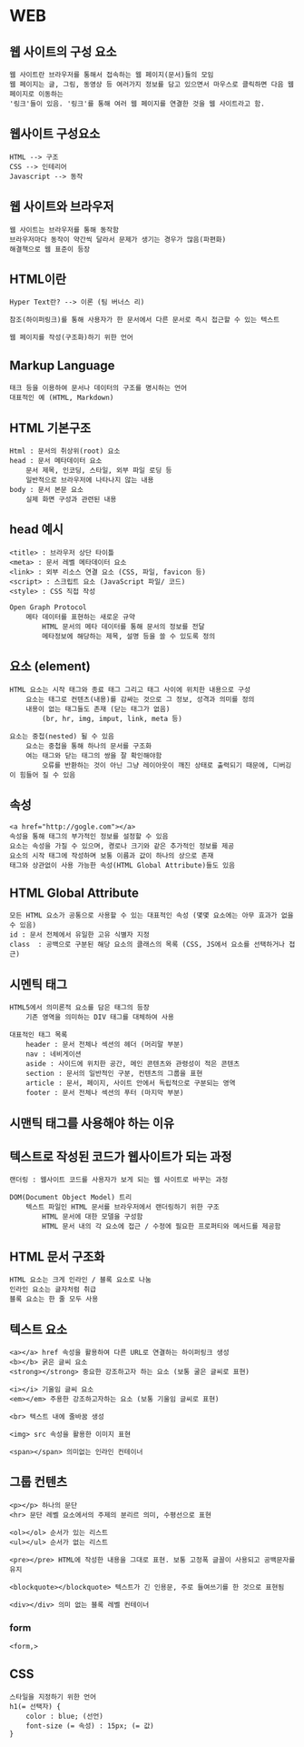 # WEB

## 웹 사이트의 구성 요소
    웹 사이트란 브라우저를 통해서 접속하는 웹 페이지(문서)들의 모임
    웹 페이지는 글, 그림, 동영상 등 여러가지 정보를 담고 있으면서 마우스로 클릭하면 다음 웹페이지로 이동하는
    '링크'들이 있음. '링크'를 통해 여러 웹 페이지를 연결한 것을 웹 사이트라고 함.

## 웹사이트 구성요소
    HTML --> 구조
    CSS --> 인테리어
    Javascript --> 동작

## 웹 사이트와 브라우저
    웹 사이트는 브라우저를 통해 동작함
    브라우저마다 동작이 약간씩 달라서 문제가 생기는 경우가 많음(파편화)
    해결책으로 웹 표준이 등장

## HTML이란
    Hyper Text란? --> 이론 (팀 버너스 리)

    참조(하이퍼링크)를 통해 사용자가 한 문서에서 다른 문서로 즉시 접근할 수 있는 텍스트

    웹 페이지를 작성(구조화)하기 위한 언어

## Markup Language
    태크 등을 이용하여 문서나 데이터의 구조를 명시하는 언어
    대표적인 예 (HTML, Markdown)

## HTML 기본구조
    Html : 문서의 취상위(root) 요소
    head : 문서 메타데이터 요소
        문서 제목, 인코딩, 스타일, 외부 파일 로딩 등
        일반적으로 브라우저에 나타나지 않는 내용
    body : 문서 본문 요소
        실제 화면 구성과 관련된 내용

## head 예시
    <title> : 브라우저 상단 타이틀
    <meta> : 문서 레벨 메타데이터 요소
    <link> : 외부 리소스 연결 요소 (CSS, 파일, favicon 등)
    <script> : 스크립트 요소 (JavaScript 파일/ 코드)
    <style> : CSS 직접 작성

    Open Graph Protocol
        메타 데이터를 표현하는 새로운 규약
            HTML 문서의 메타 데이터를 통해 문서의 정보를 전달
            메타정보에 해당하는 제목, 설명 등을 쓸 수 있도록 정의

## 요소 (element)
    HTML 요소는 시작 태그와 종료 태그 그리고 태그 사이에 위치한 내용으로 구성
        요소는 태그로 컨텐츠(내용)를 감싸는 것으로 그 정보, 성격과 의미를 정의
        내용이 없는 태그들도 존재 (닫는 태그가 없음)
            (br, hr, img, imput, link, meta 등)

    요소는 중첩(nested) 될 수 있음
        요소는 중첩을 통해 하나의 문서를 구조화
        여는 태그와 닫는 태그의 쌍을 잘 확인해야함
            오류를 반환하는 것이 아닌 그냥 레이아웃이 깨진 상태로 출력되기 때문에, 디버깅이 힘들어 질 수 있음

## 속성
    <a href="http://gogle.com"></a>
    속성을 통해 태그의 부가적인 정보를 설정할 수 있음
    요소는 속성을 가질 수 있으며, 켱로나 크기와 같은 추가적인 정보를 제공
    요소의 시작 태그에 작성하며 보통 이름과 값이 하나의 상으로 존재
    태그와 상관없이 사용 가능한 속성(HTML Global Attribute)들도 있음

## HTML Global Attribute
    모든 HTML 요소가 공통으로 사용할 수 있는 대표적인 속성 (몇몇 요소에는 아무 효과가 없을 수 있음)
    id : 문서 전체에서 유일한 고유 식별자 지정
    class  : 공백으로 구분된 해당 요소의 클래스의 목록 (CSS, JS에서 요소를 선택하거나 접근)




## 시멘틱 태그
    HTML5에서 의미론적 요소를 담은 태그의 등장
        기존 영역을 의미하는 DIV 태그를 대체하여 사용
    
    대표적인 태그 목록
        header : 문서 전체나 섹션의 헤더 (머리말 부분)
        nav : 네비게이션
        aside : 사이드에 위치한 공간, 메인 콘텐츠와 관령성이 적은 콘텐츠
        section : 문서의 일반적인 구분, 컨텐츠의 그룹을 표현
        article : 문서, 페이지, 사이트 안에서 독립적으로 구분되는 영역
        footer : 문서 전체나 섹션의 푸터 (마지막 부분)

## 시맨틱 태그를 사용해야 하는 이유


## 텍스트로 작성된 코드가 웹사이트가 되는 과정
    랜더링 : 웹사이트 코드를 사용자가 보게 되는 웹 사이트로 바꾸는 과정

    DOM(Document Object Model) 트리
        텍스트 파일인 HTML 문서를 브라우저에서 랜더링하기 위한 구조
            HTML 문서에 대한 모델을 구성함
            HTML 문서 내의 각 요소에 접근 / 수정에 필요한 프로퍼티와 메서드를 제공함

## HTML 문서 구조화
    HTML 요소는 크게 인라인 / 블록 요소로 나눔
    인라인 요소는 글자처럼 취급
    블록 요소는 한 줄 모두 사용

## 텍스트 요소
    <a></a> href 속성을 활용하여 다른 URL로 연결하는 하이퍼링크 생성
    <b></b> 굵은 글씨 요소
    <strong></strong> 중요한 강조하고자 하는 요소 (보통 굴은 글씨로 표현)

    <i></i> 기울임 글씨 요소
    <em></em> 주용한 강조하고자하는 요소 (보통 기울임 글씨로 표현)

    <br> 텍스트 내에 줄바꿈 생성

    <img> src 속성을 활용한 이미지 표현

    <span></span> 의미없는 인라인 컨테이너

## 그룹 컨텐츠
    <p></p> 하나의 문단
    <hr> 문단 레벨 요소에서의 주제의 분리르 의미, 수평선으로 표현
    
    <ol></ol> 순서가 있는 리스트
    <ul></ul> 순서가 없는 리스트

    <pre></pre> HTML에 작성한 내용을 그대로 표현. 보통 고정폭 글꼴이 사용되고 공백문자를 유지

    <blockquote></blockquote> 텍스트가 긴 인용문, 주로 들여쓰기를 한 것으로 표현됨

    <div></div> 의미 없는 블록 레벨 컨테이너


### form
    <form,>






## CSS
    스타일을 지정하기 위한 언어
    h1(= 선택자) { 
        color : blue; (선언)
        font-size (= 속성) : 15px; (= 값)
    }    